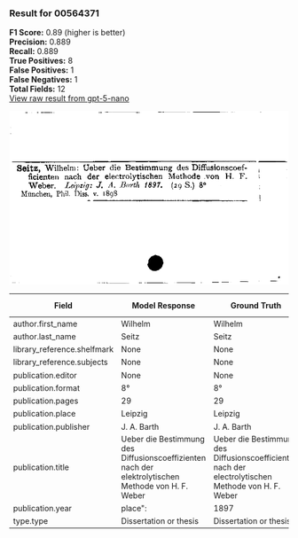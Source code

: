 ### Result for 00564371
**F1 Score:** 0.89 (higher is better)<br>**Precision:** 0.889<br>**Recall:** 0.889<br>**True Positives:** 8<br>**False Positives:** 1<br>**False Negatives:** 1<br>**Total Fields:** 12<br>[View raw result from gpt-5-nano](https://github.com/RISE-UNIBAS/humanities_data_benchmark/blob/main/results/2025-10-01/T0167/request_T0167_00564371.json)

<img src="https://github.com/RISE-UNIBAS/humanities_data_benchmark/blob/main/benchmarks/zettelkatalog/images/00564371.jpg?raw=true" alt="00564371" width="600px">

| Field | Model Response | Ground Truth | Fuzzy Score | Match |
|-------|----------------|--------------|-------------|-------|
| author.first_name | Wilhelm | Wilhelm | 1.000 | ✅ |
| author.last_name | Seitz | Seitz | 1.000 | ✅ |
| library_reference.shelfmark | None | None | 1.000 | ✅ |
| library_reference.subjects | None | None | 1.000 | ✅ |
| publication.editor | None | None | 1.000 | ✅ |
| publication.format | 8° | 8° | 1.000 | ✅ |
| publication.pages | 29 | 29 | 1.000 | ✅ |
| publication.place | Leipzig | Leipzig | 1.000 | ✅ |
| publication.publisher | J. A. Barth | J. A. Barth | 1.000 | ✅ |
| publication.title | Ueber die Bestimmung des Diffusionscoeffizienten nach der elektrolytischen Methode von H. F. Weber | Ueber die Bestimmung des Diffusionscoefficienten nach der electrolytischen Methode von H. F. Weber | 0.980 | ✅ |
| publication.year | place":  | 1897 | 0.000 | ❌ |
| type.type | Dissertation or thesis | Dissertation or thesis | 1.000 | ✅ |
